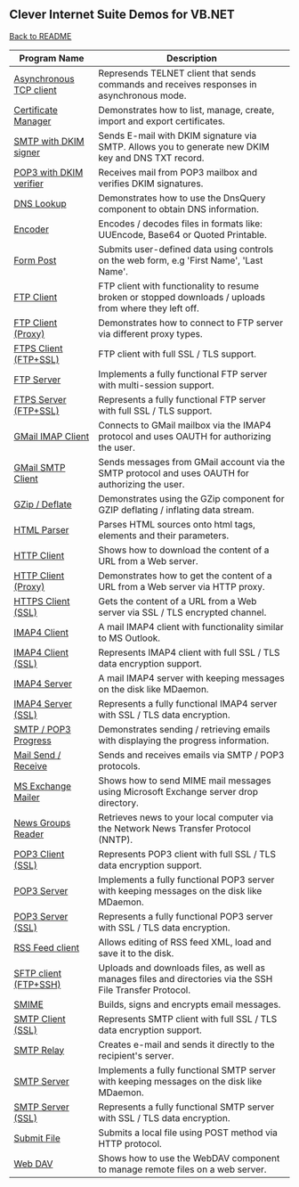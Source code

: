 ## Clever Internet Suite Demos for VB.NET

[Back to README](README.md)

| Program Name | Description |
|---|---|
|[Asynchronous TCP client](./VB.NET/AsyncClient)|Represends TELNET client that sends commands and receives responses in asynchronous mode.|
|[Certificate Manager](./VB.NET/CertMgr)|Demonstrates how to list, manage, create, import and export certificates.|
|[SMTP with DKIM signer](./VB.NET/DkimSign)|Sends E-mail with DKIM signature via SMTP. Allows you to generate new DKIM key and DNS TXT record.|
|[POP3 with DKIM verifier](./VB.NET/DkimVerify)|Receives mail from POP3 mailbox and verifies DKIM signatures.|
|[DNS Lookup](./VB.NET/DnsLookup)|Demonstrates how to use the DnsQuery component to obtain DNS information.|
|[Encoder](./VB.NET/Encoder)|Encodes / decodes files in formats like: UUEncode, Base64 or Quoted Printable.|
|[Form Post](./VB.NET/FormPost)|Submits user-defined data using controls on the web form, e.g 'First Name', 'Last Name'.|
|[FTP Client](./VB.NET/FtpClient)|FTP client with functionality to resume broken or stopped downloads / uploads from where they left off.|
|[FTP Client (Proxy)](./VB.NET/FtpClientProxy)|Demonstrates how to connect to FTP server via different proxy types.|
|[FTPS Client (FTP+SSL)](./VB.NET/FtpClientSSL)|FTP client with full SSL / TLS support.|
|[FTP Server](./VB.NET/FtpServer)|Implements a fully functional FTP server with multi-session support.|
|[FTPS Server (FTP+SSL)](./VB.NET/FtpServerSSL)|Represents a fully functional FTP server with full SSL / TLS support.|
|[GMail IMAP Client](./VB.NET/GMailIMAP)|Connects to GMail mailbox via the IMAP4 protocol and uses OAUTH for authorizing the user.|
|[GMail SMTP Client](./VB.NET/GMailSMTP)|Sends messages from GMail account via the SMTP protocol and uses OAUTH for authorizing the user.|
|[GZip / Deflate](./VB.NET/GZipDeflate)|Demonstrates using the GZip component for GZIP deflating / inflating data stream.|
|[HTML Parser](./VB.NET/HtmlParser)|Parses HTML sources onto html tags, elements and their parameters.|
|[HTTP Client](./VB.NET/HttpClient)|Shows how to download the content of a URL from a Web server.|
|[HTTP Client (Proxy)](./VB.NET/HttpClientProxy)|Demonstrates how to get the content of a URL from a Web server via HTTP proxy.|
|[HTTPS Client (SSL)](./VB.NET/HttpClientSSL)|Gets the content of a URL from a Web server via SSL / TLS encrypted channel.|
|[IMAP4 Client](./VB.NET/ImapClient)|A mail IMAP4 client with functionality similar to MS Outlook.|
|[IMAP4 Client (SSL)](./VB.NET/ImapClientSSL)|Represents IMAP4 client with full SSL / TLS data encryption support.|
|[IMAP4 Server](./VB.NET/ImapServer)|A mail IMAP4 server with keeping messages on the disk like MDaemon.|
|[IMAP4 Server (SSL)](./VB.NET/ImapServerSSL)|Represents a fully functional IMAP4 server with SSL / TLS data encryption.|
|[SMTP / POP3 Progress](./VB.NET/MailProgress)|Demonstrates sending / retrieving emails with displaying the progress information.|
|[Mail Send / Receive](./VB.NET/MailSendReceive)|Sends and receives emails via SMTP / POP3 protocols.|
|[MS Exchange Mailer](./VB.NET/MSExchange)|Shows how to send MIME mail messages using Microsoft Exchange server drop directory.|
|[News Groups Reader](./VB.NET/NewsGroups)|Retrieves news to your local computer via the Network News Transfer Protocol (NNTP).|
|[POP3 Client (SSL)](./VB.NET/Pop3ClientSSL)|Represents POP3 client with full SSL / TLS data encryption support.|
|[POP3 Server](./VB.NET/Pop3Server)|Implements a fully functional POP3 server with keeping messages on the disk like MDaemon.|
|[POP3 Server (SSL)](./VB.NET/Pop3ServerSSL)|Represents a fully functional POP3 server with SSL / TLS data encryption.|
|[RSS Feed client](./VB.NET/RssFeed)|Allows editing of RSS feed XML, load and save it to the disk.|
|[SFTP client (FTP+SSH)](./VB.NET/SFTPClient)|Uploads and downloads files, as well as manages files and directories via the SSH File Transfer Protocol.|
|[SMIME](./VB.NET/SMime)|Builds, signs and encrypts email messages.|
|[SMTP Client (SSL)](./VB.NET/SmtpClientSSL)|Represents SMTP client with full SSL / TLS data encryption support.|
|[SMTP Relay](./VB.NET/SmtpRelay)|Creates e-mail and sends it directly to the recipient's server.|
|[SMTP Server](./VB.NET/SmtpServer)|Implements a fully functional SMTP server with keeping messages on the disk like MDaemon.|
|[SMTP Server (SSL)](./VB.NET/SmtpServerSSL)|Represents a fully functional SMTP server with SSL / TLS data encryption.|
|[Submit File](./VB.NET/SubmitFile)|Submits a local file using POST method via HTTP protocol.|
|[Web DAV](./VB.NET/WebDAV)|Shows how to use the WebDAV component to manage remote files on a web server.|
